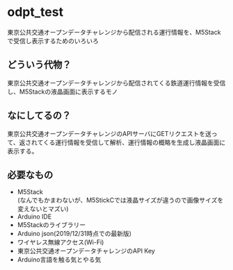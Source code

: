 # odpt_test
東京公共交通オープンデータチャレンジから配信される運行情報を、M5Stackで受信し表示するためのいろいろ
## どういう代物？
東京公共交通オープンデータチャレンジから配信されてくる鉄道運行情報を受信し、M5Stackの液晶画面に表示するモノ
## なにしてるの？
東京公共交通オープンデータチャレンジのAPIサーバにGETリクエストを送って、返されてくる運行情報を受信して解析、運行情報の概略を生成し液晶画面に表示する。<br>
## 必要なもの
* M5Stack <br> 
(なんでもかまわないが、M5StickCでは液晶サイズが違うので画像サイズを変えないとマズい)
* Arduino IDE
* M5Stackのライブラリー
* Arduino json(2019/12/31時点での最新版)
* ワイヤレス無線アクセス(Wi-Fi)
* 東京公共交通オープンデータチャレンジのAPI Key
* Arduino言語を触る気とやる気
